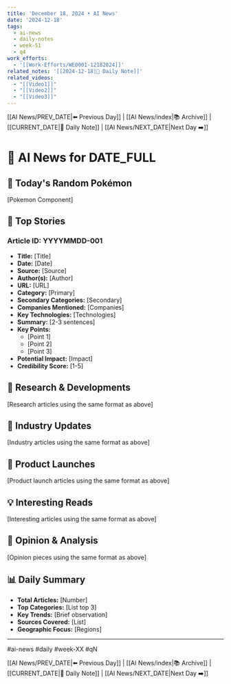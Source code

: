 ```yaml
---
title: 'December 18, 2024 • AI News'
date: '2024-12-18'
tags:
  - ai-news
  - daily-notes
  - week-51
  - q4
work_efforts:
  - '[[Work-Efforts/WE0001-12182024]]'
related_notes: '[[2024-12-18|📝 Daily Note]]'
related_videos:
  - "[[Video1]]"
  - "[[Video2]]"
  - "[[Video3]]"
---
```

[[AI News/PREV_DATE|⬅️ Previous Day]] | [[AI News/index|📚 Archive]] | [[CURRENT_DATE|📝 Daily Note]] | [[AI News/NEXT_DATE|Next Day ➡️]]

# 🤖 AI News for DATE_FULL

## 🎲 Today's Random Pokémon
[Pokemon Component]

## 📰 Top Stories

### Article ID: YYYYMMDD-001
- **Title:** [Title]
- **Date:** [Date]
- **Source:** [Source]
- **Author(s):** [Author]
- **URL:** [URL]
- **Category:** [Primary]
- **Secondary Categories:** [Secondary]
- **Companies Mentioned:** [Companies]
- **Key Technologies:** [Technologies]
- **Summary:** [2-3 sentences]
- **Key Points:**
  - [Point 1]
  - [Point 2]
  - [Point 3]
- **Potential Impact:** [Impact]
- **Credibility Score:** [1-5]

## 🔬 Research & Developments
[Research articles using the same format as above]

## 💼 Industry Updates
[Industry articles using the same format as above]

## 🎯 Product Launches
[Product launch articles using the same format as above]

## 💡 Interesting Reads
[Interesting articles using the same format as above]

## 🤔 Opinion & Analysis
[Opinion pieces using the same format as above]

## 📊 Daily Summary
- **Total Articles:** [Number]
- **Top Categories:** [List top 3]
- **Key Trends:** [Brief observation]
- **Sources Covered:** [List]
- **Geographic Focus:** [Regions]

---

#ai-news #daily #week-XX #qN

[[AI News/PREV_DATE|⬅️ Previous Day]] | [[AI News/index|📚 Archive]] | [[CURRENT_DATE|📝 Daily Note]] | [[AI News/NEXT_DATE|Next Day ➡️]]